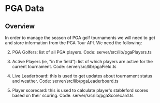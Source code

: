 # PGA Data

## Overview

In order to manage the season of PGA golf tournaments we will need to get and store information from the PGA Tour API. We need the following:

2. PGA Golfers: list of all PGA players. Code: server/src/lib/pgaPlayers.ts

3. Active Players (ie, "in the field"): list of which players are active for the current tournament. Code: server/src/lib/pgaField.ts

4. Live Leaderboard: this is used to get updates about tournament status and weather. Code: server/src/lib/pgaLeaderboard.ts

5. Player scorecard: this is used to calculate player's stableford scores based on their scoring. Code: server/src/lib/pgaScorecard.ts
